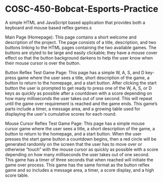 # COSC-450-Bobcat-Esports-Practice
A simple HTML and JavaScript based application that provides both a keyboard and mouse based reflex games.s

Main Page (Homepage): This page contains a short welcome and description of the project. The page consists of a title, description, and two buttons linking to the HTML pages containing the two available games. The buttons are styled to be large and easily clickable; they have a mouse cover effect so that the button background darkens to help the user know when their mouse cursor is over the button. 

Button Reflex Test Game Page: This page has a simple W, A, S, and D key-press game where the user sees a title, short description of the game, a button to return to the homepage, and a start button. After clicking the start button the user is prompted to get ready to press one of the W, A, S, or D keys as quickly as possible after a countdown with a score depending on how many milliseconds the user takes out of one second. This will repeat until the game over requirement is reached and the game ends. This game’s parts include a timer, a message area, and a growing table used for displaying the user's cumulative scores for each round. 

Mouse Cursor Reflex Test Game Page: This page has a simple mouse cursor game where the user sees a title, a short description of the game, a button to return to the homepage, and a start button. When the user presses the start game button a countdown begins, then a red circle will be generated randomly on the screen that the user has to move over or otherwise “touch” with the mouse cursor as quickly as possible with a score depending on how many milliseconds the user takes out of one second. This game has a timer of three seconds that when reached will initiate the game over process. This game has the same format as the button reflex game and so includes a message area, a timer, a score display, and a high score table. 

